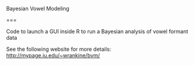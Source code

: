 Bayesian Vowel Modeling

===

Code to launch a GUI inside R to run a Bayesian analysis of vowel formant data

See the following website for more details:
http://mypage.iu.edu/~wrankine/bvm/
